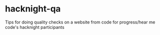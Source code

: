 # hacknight-qa
Tips for doing quality checks on a website from code for progress/hear me code's hacknight participants

